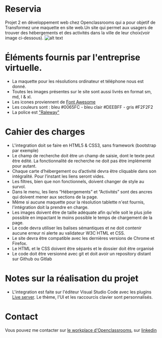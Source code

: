 # Reservia
Projet 2 en développement web chez Openclassrooms qui a pour objetif de Transformez une maquette en site web.Un site qui permet aux usagers de trouver des hébergements et des activités dans la ville de leur choix(voir image ci-dessous).
![alt text](http://url/images/Desktop-1.png)
# Éléments fournis par l'entreprise virtuelle.
* La maquette pour les résolutions ordinateur et téléphone nous est donné.
* Toutes les images présentes sur le site sont aussi livrés en format sm, md, l & xl.
* Les icones proviennent de [Font Awesome](https://fontawesome.com/)
* Les couleurs sont : bleu #0065FC - bleu clair #DEEBFF - gris #F2F2F2
* La police est ["Raleway"](https://fonts.google.com/specimen/Raleway?preview.text_type=custom) 
# Cahier des charges
* L'integration doit se faire en HTML5 & CSS3, sans framework (bootstrap par exemple)
* Le champ de recherche doit être un champ de saisie, dont le texte peut être édité. La fonctionnalité de recherche ne doit pas être implémenté pour autant.
* Chaque carte d’hébergement ou d’activité devra être cliquable dans son intégralité. Pour l’instant les liens seront vides.
* Les filtres, bien que non fonctionnels, doivent changer de style au survol.
* Dans le menu, les liens “Hébergements” et “Activités” sont des ancres qui doivent mener aux sections de la page.
* Même si aucune maquette pour la résolution tablette n'est fournis, l'intégration doit la prendre en charge.
* Les images doivent être de taille adéquate afin qu'elle soit le plus jolie possible en impactant le moins possible le temps de chargement de la page.
* Le code devra utiliser les balises sémantiques et ne doit contenir aucune erreur ni alerte au validateur W3C HTML et CSS.
* Le site devra être compatible avec les dernières versions de Chrome et Firefox.
* Le HTML et le CSS doivent être séparés et le dossier doit être organisé
* Le code doit être versionné avec git et doit avoir un repository distant sur Github ou Gitlab
# Notes sur la réalisation du projet
* L'integration est faite sur l'éditeur Visual Studio Code avec les plugins [Live server](https://marketplace.visualstudio.com/items?itemName=ritwickdey.LiveServer). Le thème, l'UI et les raccourcis clavier sont personnalisés.
# Contact
Vous pouvez me contacter sur [le workplace d'Openclassrooms](https://openclassrooms.workplace.com/), sur [linkedin](https://www.linkedin.com/feed/) 
